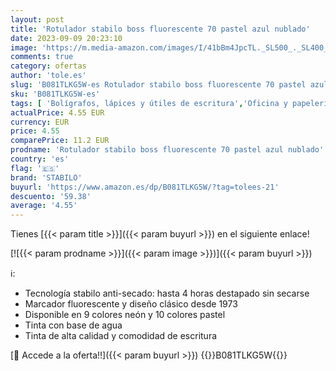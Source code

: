 ```yaml
---
layout: post
title: 'Rotulador stabilo boss fluorescente 70 pastel azul nublado'
date: 2023-09-09 20:23:10
image: 'https://m.media-amazon.com/images/I/41bBm4JpcTL._SL500_._SL400_.jpg'
comments: true
category: ofertas
author: 'tole.es'
slug: 'B081TLKG5W-es Rotulador stabilo boss fluorescente 70 pastel azul nublado'
sku: 'B081TLKG5W-es'
tags: [ 'Bolígrafos, lápices y útiles de escritura','Oficina y papelería','Rotuladores y subrayadores','Subrayadores','rotulador','stabilo','🇪🇸', ]
actualPrice: 4.55 EUR
currency: EUR
price: 4.55
comparePrice: 11.2 EUR
prodname: 'Rotulador stabilo boss fluorescente 70 pastel azul nublado'
country: 'es'
flag: '🇪🇸'
brand: 'STABILO'
buyurl: 'https://www.amazon.es/dp/B081TLKG5W/?tag=tolees-21'
descuento: '59.38'
average: '4.55'
---
```


Tienes [{{< param title >}}]({{< param buyurl >}}) en el siguiente enlace!

[![{{< param prodname >}}]({{< param image >}})]({{< param buyurl >}})

ℹ️:

- Tecnología stabilo anti-secado: hasta 4 horas destapado sin secarse
- Marcador fluorescente y diseño clásico desde 1973
- Disponible en 9 colores neón y 10 colores pastel
- Tinta con base de agua
- Tinta de alta calidad y comodidad de escritura

[🛒 Accede a la oferta!!]({{< param buyurl >}})
{{<world>}}B081TLKG5W{{</world>}}

